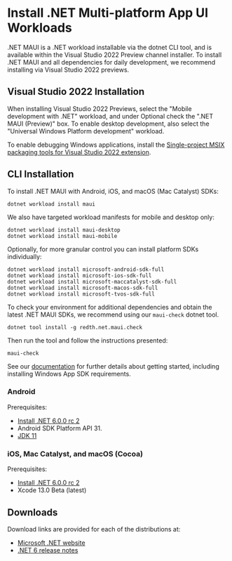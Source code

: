 # Install .NET Multi-platform App UI Workloads

.NET MAUI is a .NET workload installable via the dotnet CLI tool, and is available within the Visual Studio 2022 Preview channel installer. To install .NET MAUI and all dependencies for daily development, we recommend installing via Visual Studio 2022 previews.

## Visual Studio 2022 Installation

When installing Visual Studio 2022 Previews, select the "Mobile development with .NET" workload, and under Optional check the ".NET MAUI (Preview)" box. To enable desktop development, also select the "Universal Windows Platform development" workload.

To enable debugging Windows applications, install the [Single-project MSIX packaging tools for Visual Studio 2022 extension](https://marketplace.visualstudio.com/items?itemName=ProjectReunion.MicrosoftSingleProjectMSIXPackagingToolsDev17).

## CLI Installation

To install .NET MAUI with Android, iOS, and macOS (Mac Catalyst) SDKs:

```console
dotnet workload install maui
```

We also have targeted workload manifests for mobile and desktop only:

```console
dotnet workload install maui-desktop
dotnet workload install maui-mobile
```

Optionally, for more granular control you can install platform SDKs individually:

```console
dotnet workload install microsoft-android-sdk-full
dotnet workload install microsoft-ios-sdk-full
dotnet workload install microsoft-maccatalyst-sdk-full
dotnet workload install microsoft-macos-sdk-full
dotnet workload install microsoft-tvos-sdk-full
```

To check your environment for additional dependencies and obtain the latest .NET MAUI SDKs, we recommend using our `maui-check` dotnet tool.

```console
dotnet tool install -g redth.net.maui.check
```

Then run the tool and follow the instructions presented:

```console
maui-check
```

See our [documentation](https://learn.microsoft.com/dotnet/maui/get-started/installation) for further details about getting started, including installing Windows App SDK requirements.

### Android

Prerequisites:

* [Install .NET 6.0.0 rc 2](#downloads)
* Android SDK Platform API 31.
* [JDK 11](https://www.microsoft.com/openjdk)

### iOS, Mac Catalyst, and macOS (Cocoa)

Prerequisites:

* [Install .NET 6.0.0 rc 2](#downloads)
* Xcode 13.0 Beta (latest)

## Downloads

Download links are provided for each of the distributions at:

* [Microsoft .NET website](https://dotnet.microsoft.com/download/dotnet/6.0)
* [.NET 6 release notes](README.md)

